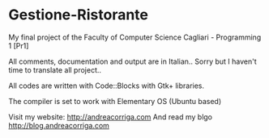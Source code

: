 Gestione-Ristorante
===================

My final project of the Faculty of Computer Science Cagliari - Programming 1 [Pr1]

All comments, documentation and output are in Italian.. Sorry but I haven't time to translate all project..

All codes are written with Code::Blocks with Gtk+ libraries.

The compiler is set to work with Elementary OS (Ubuntu based)

Visit my website:
http://andreacorriga.com
And read my blgo
http://blog.andreacorriga.com
